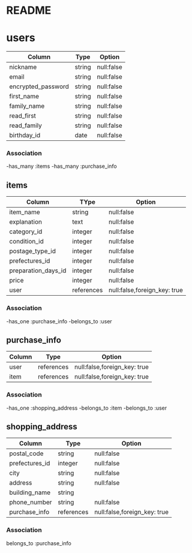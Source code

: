 # README

# users


| Column               | Type       | Option                 |
|----------------------|------------|------------------------|
|nickname              |string      |null:false              |
|email                 |string      |null:false              |
|encrypted_password    |string      |null:false              |
|first_name            |string      |null:false              |
|family_name           |string      |null:false              |
|read_first            |string      |null:false              |
|read_family           |string      |null:false              |
|birthday_id           |date        |null:false              |

### Association

-has_many :items
-has_many :purchase_info

## items

| Column               | TYpe       | Option                     |
|----------------------|------------|----------------------------|
|item_name             |string      |null:false                  |
|explanation           |text        |null:false                  |
|category_id           |integer     |null:false                  | 
|condition_id          |integer     |null:false                  |
|postage_type_id       |integer     |null:false                  |
|prefectures_id        |integer     |null:false                  |
|preparation_days_id   |integer     |null:false                  |
|price                 |integer     |null:false                  |
|user                  |references  |null:false,foreign_key: true|


### Association

-has_one :purchase_info
-belongs_to :user

## purchase_info

| Column               | Type       | Option                     |
|----------------------|------------|----------------------------|
|user                  |references  |null:false,foreign_key: true|
|item                  |references  |null:false,foreign_key: true|

### Association
-has_one :shopping_address
-belongs_to :item
-belongs_to :user

## shopping_address

| Column               | Type       | Option                     |
|----------------------|------------|----------------------------|
|postal_code           |string      |null:false                  |
|prefectures_id        |integer     |null:false                  |
|city                  |string      |null:false                  |
|address               |string      |null:false                  |
|building_name         |string      |                            |
|phone_number          |string      |null:false                  |
|purchase_info         |references  |null:false,foreign_key: true|

### Association
belongs_to :purchase_info